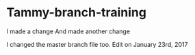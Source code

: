 # Tammy-branch-training
I made a change
And made another change

I changed the master branch file too.
Edit on January 23rd, 2017
